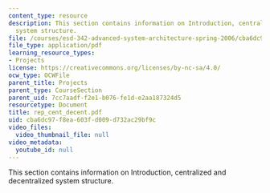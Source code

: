 ```yaml
---
content_type: resource
description: This section contains information on Introduction, centralized and decentralized
  system structure.
file: /courses/esd-342-advanced-system-architecture-spring-2006/cba6dc97f8ea603fd009d732ac29bf9c_rep_cent_decent.pdf
file_type: application/pdf
learning_resource_types:
- Projects
license: https://creativecommons.org/licenses/by-nc-sa/4.0/
ocw_type: OCWFile
parent_title: Projects
parent_type: CourseSection
parent_uid: 7cc7aadf-f2e1-b076-fe1d-e2aa187324d5
resourcetype: Document
title: rep_cent_decent.pdf
uid: cba6dc97-f8ea-603f-d009-d732ac29bf9c
video_files:
  video_thumbnail_file: null
video_metadata:
  youtube_id: null
---
```

This section contains information on Introduction, centralized and decentralized system structure.